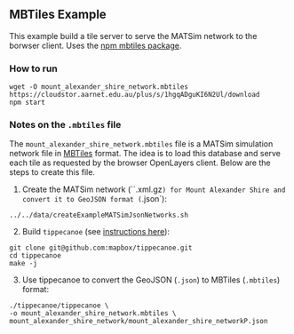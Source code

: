 ## MBTiles Example

This example build a tile server to serve the MATSim network to the borwser client. Uses the [npm mbtiles package](https://www.npmjs.com/package/mbtiles).

### How to run
```
wget -O mount_alexander_shire_network.mbtiles https://cloudstor.aarnet.edu.au/plus/s/1hgqADguKI6N2Ul/download
npm start
```

### Notes on the `.mbtiles` file
The `mount_alexander_shire_network.mbtiles` file is a MATSim simulation network file in  [MBTiles](https://github.com/mapbox/mbtiles-spec) format. The idea is to load this database and serve each tile as requested by the browser OpenLayers client. Below are the steps to create this file.

1. Create the MATSim network (``.xml.gz`) for Mount Alexander Shire and convert it to
GeoJSON format (`.json`):
```
../../data/createExampleMATSimJsonNetworks.sh
```

2. Build `tippecanoe` (see [instructions here](https://github.com/mapbox/tippecanoe#installation)):
```
git clone git@github.com:mapbox/tippecanoe.git
cd tippecanoe
make -j
```

3. Use tippecanoe to convert the GeoJSON (`.json`) to MBTiles (`.mbtiles`) format:
```
./tippecanoe/tippecanoe \
-o mount_alexander_shire_network.mbtiles \
mount_alexander_shire_network/mount_alexander_shire_networkP.json
```
